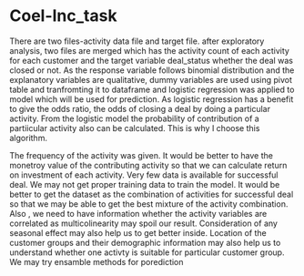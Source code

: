# Coel-Inc_task
There are two files-activity data file and target file. after exploratory analysis, two files are merged which has the activity count of each activity  for each customer and the target variable deal_status whether the deal was closed or not. As the response variable follows binomial distribution and the explanatory variables are qualitative, dummy variables are used using pivot table and tranfromting it to dataframe and logistic regression was applied to model which will be used for prediction. As logistic regression has a benefit to give the odds ratio, the odds of closing a deal by doing a particular activity. From the logistic model the probability of contribution of a partiicular activity also can be calculated. This is why I choose this algorithm.

The frequency of the activity was given. It would be better to have the monetroy value of the contributing activity so that we can calculate return on investment of each activity. Very few data is available for successful deal. We may not get proper training data to train the model.  It would be better to get the dataset as the combination of activities for successful deal so that we may be able to get the best mixture of the activity combination. Also , we need to have information whether the activity variables are correlated as multicolinearity may spoil our result. Consideration of any seasonal effect may also help us to get better inside. Location of the customer groups and their demographic information may also help us to understand whether one  activty is suitable for particular customer group. We may try ensamble methods for porediction
